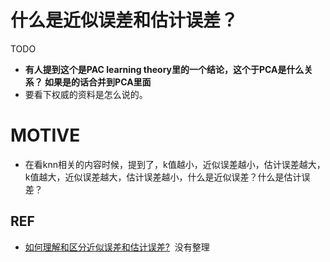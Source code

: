 # 什么是近似误差和估计误差？



TODO


* **有人提到这个是PAC learning theory里的一个结论，这个于PCA是什么关系？ 如果是的话合并到PCA里面**
* 要看下权威的资料是怎么说的。




# MOTIVE



* 在看knn相关的内容时候，提到了，k值越小，近似误差越小，估计误差越大，k值越大，近似误差越大，估计误差越小，什么是近似误差？什么是估计误差？






## REF


- [如何理解和区分近似误差和估计误差?](https://www.zhihu.com/question/60793482)  没有整理
